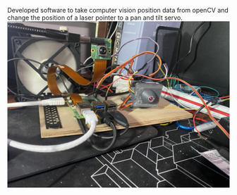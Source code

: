 Developed software to take computer vision position data from openCV and change the position of a laser pointer to a pan and tilt servo. 
![image](IMG_7301.JPG)
